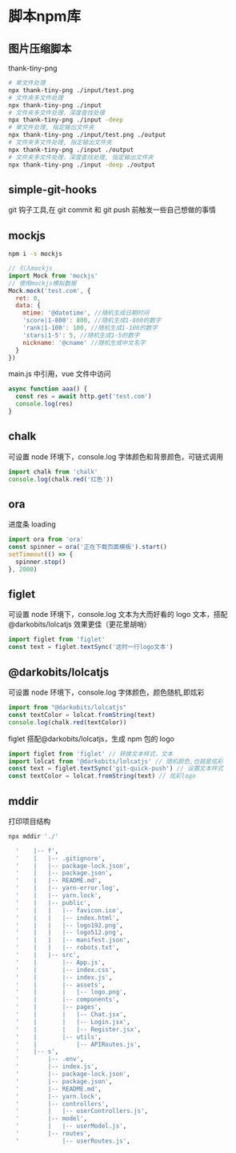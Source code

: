 # 脚本npm库

## 图片压缩脚本

thank-tiny-png

```sh
# 单文件处理
npx thank-tiny-png ./input/test.png
# 文件夹多文件处理
npx thank-tiny-png ./input
# 文件夹多文件处理，深度查找处理
npx thank-tiny-png ./input -deep
# 单文件处理, 指定输出文件夹
npx thank-tiny-png ./input/test.png ./output
# 文件夹多文件处理, 指定输出文件夹
npx thank-tiny-png ./input ./output
# 文件夹多文件处理，深度查找处理, 指定输出文件夹
npx thank-tiny-png ./input -deep ./output
```

## simple-git-hooks

git 钩子工具,在 git commit 和 git push 前触发一些自己想做的事情

## mockjs

```bash
npm i -s mockjs
```

```js
// 引入mockjs
import Mock from 'mockjs'
// 使用mockjs模拟数据
Mock.mock('test.com', {
  ret: 0,
  data: {
    mtime: '@datetime', //随机生成日期时间
    'score|1-800': 800, //随机生成1-800的数字
    'rank|1-100': 100, //随机生成1-100的数字
    'stars|1-5': 5, //随机生成1-5的数字
    nickname: '@cname' //随机生成中文名字
  }
})
```

main.js 中引用，vue 文件中访问

```js
async function aaa() {
  const res = await http.get('test.com')
  console.log(res)
}
```

## chalk

可设置 node 环境下，console.log 字体颜色和背景颜色，可链式调用

```js
import chalk from 'chalk'
console.log(chalk.red('红色'))
```

## ora

进度条 loading

```js
import ora from 'ora'
const spinner = ora('正在下载页面模板').start()
setTimeout(() => {
  spinner.stop()
}, 2000)
```

## figlet

可设置 node 环境下，console.log 文本为大而好看的 logo 文本，搭配@darkobits/lolcatjs 效果更佳（更花里胡哨）

```js
import figlet from 'figlet'
const text = figlet.textSync('这时一行logo文本')
```

## @darkobits/lolcatjs

可设置 node 环境下，console.log 字体颜色，颜色随机,即炫彩

```js
import from "@darkobits/lolcatjs"
const textColor = lolcat.fromString(text)
console.log(chalk.red(textColor))
```

figlet 搭配@darkobits/lolcatjs，生成 npm 包的 logo

```js
import figlet from 'figlet' // 转换文本样式，文本
import lolcat from '@darkobits/lolcatjs' // 随机颜色,也就是炫彩
const text = figlet.textSync('git-quick-push') // 设置文本样式
const textColor = lolcat.fromString(text) // 炫彩logo
```

## mddir

打印项目结构

```bash
npx mddir './'
```

```bash
  '    |-- f',
  '    |   |-- .gitignore',
  '    |   |-- package-lock.json',
  '    |   |-- package.json',
  '    |   |-- README.md',
  '    |   |-- yarn-error.log',
  '    |   |-- yarn.lock',
  '    |   |-- public',
  '    |   |   |-- favicon.ico',
  '    |   |   |-- index.html',
  '    |   |   |-- logo192.png',
  '    |   |   |-- logo512.png',
  '    |   |   |-- manifest.json',
  '    |   |   |-- robots.txt',
  '    |   |-- src',
  '    |       |-- App.js',
  '    |       |-- index.css',
  '    |       |-- index.js',
  '    |       |-- assets',
  '    |       |   |-- logo.png',
  '    |       |-- components',
  '    |       |-- pages',
  '    |       |   |-- Chat.jsx',
  '    |       |   |-- Login.jsx',
  '    |       |   |-- Register.jsx',
  '    |       |-- utils',
  '    |           |-- APIRoutes.js',
  '    |-- s',
  '        |-- .env',
  '        |-- index.js',
  '        |-- package-lock.json',
  '        |-- package.json',
  '        |-- README.md',
  '        |-- yarn.lock',
  '        |-- controllers',
  '        |   |-- userControllers.js',
  '        |-- model',
  '        |   |-- userModel.js',
  '        |-- routes',
  '            |-- userRoutes.js',
```
